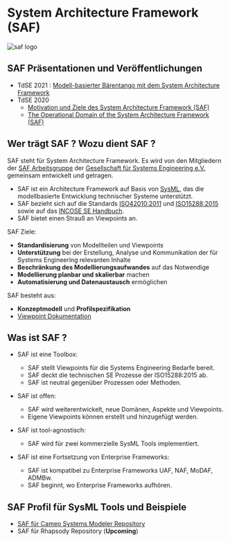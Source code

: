 # System Architecture Framework (SAF)
![saf logo](https://www.gfse.de/images/stories/GfSE_SAF_Logo.jpg)

## SAF Präsentationen und Veröffentlichungen
* TdSE 2021 : [Modell-basierter Bärentango mit dem System Architecture Framework](https://github.com/GfSE/SAF/raw/main/presentations/Modell-basierter%20B%C3%A4rentango%20mit%20dem%20System%20Architecture%20Framework.pdf)
* TdSE 2020 
  * [Motivation und Ziele des System Architecture Framework (SAF)](https://github.com/GfSE/SAF/raw/main/presentations/Motivation%20und%20Ziele%20des%20System%20Architecture%20Framework.pdf)
  * [The Operational Domain of the System Architecture Framework (SAF)](https://github.com/GfSE/SAF/raw/main/presentations/The%20Operational%20Domain%20of%20the%20System%20Architecture%20Framework.pdf)



## Wer trägt SAF ? Wozu dient SAF ?
SAF steht für System Architecture Framework. Es wird von den Mitgliedern der [SAF Arbeitsgruppe](https://www.gfse.de/arbeitsgruppen.html) der [Gesellschaft für Systems Engineering e.V. ](https://www.gfse.de) gemeinsam entwickelt und getragen.

* SAF ist ein Architecture Framework auf Basis von [SysML](https://www.omgsysml.org/), das die modellbasierte Entwicklung technischer Systeme unterstützt.
* SAF bezieht sich auf die Standards [ISO42010:2011](https://www.iso.org/standard/50508.html) und [ISO15288:2015](https://www.iso.org/standard/63711.html) sowie auf das [INCOSE SE Handbuch](https://www.incose.org/products-and-publications/se-handbook).
* SAF bietet einen Strauß an Viewpoints an.

SAF Ziele:
* **Standardisierung** von Modellteilen und Viewpoints
* **Unterstützung** bei der Erstellung, Analyse und Kommunikation der für Systems Engineering relevanten Inhalte
* **Beschränkung des Modellierungsaufwandes** auf das Notwendige
* **Modellierung planbar und skalierbar** machen
* **Automatisierung und Datenaustausch** ermöglichen

SAF besteht aus:
* **Konzeptmodell** und **Profilspezifikation**
* [Viewpoint Dokumentation](https://github.com/GfSE/SAF-Specification)

## Was ist SAF ?
* SAF ist eine Toolbox: 
  * SAF stellt Viewpoints für die Systems Engineering Bedarfe bereit. 
  * SAF deckt die technischen SE Prozesse der ISO15288:2015 ab. 
  * SAF ist neutral gegenüber Prozessen oder Methoden.
  
* SAF ist offen: 
  * SAF wird weiterentwickelt, neue Domänen, Aspekte und Viewpoints. 
  * Eigene Viewpoints können erstellt und hinzugefügt werden.
  
* SAF ist tool-agnostisch: 
  * SAF wird für zwei kommerzielle SysML Tools implementiert.
  
* SAF ist eine Fortsetzung von Enterprise Frameworks: 
  * SAF ist kompatibel zu Enterprise Frameworks UAF, NAF, MoDAF, ADMBw. 
  * SAF beginnt, wo Enterprise Frameworks aufhören.

## SAF Profil für SysML Tools und Beispiele
 * [SAF für Cameo Systems Modeler Repository](https://github.com/GfSE/SAF-Cameo-Profile)
 * SAF für Rhapsody Repository (**Upcoming**)
